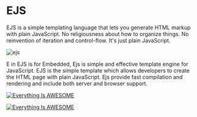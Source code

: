# EJS

EJS is a simple templating language that lets you generate HTML markup with plain JavaScript. No religiousness about how to organize things. No reinvention of iteration and control-flow. It's just plain JavaScript.


![ejs](https://miro.medium.com/max/720/1*DG4VA127mu4Fx2TrRIzskw.jpeg)


E in EJS is for Embedded, Ejs is simple and effective template engine for JavaScript. EJS is the simple template which allows developers to create the HTML page with plain JavaScript. Ejs provide fast compilation and rendering and include both server and browser support.


[![Everything Is AWESOME](https://i.stack.imgur.com/lTznr.png)](https://www.youtube.com/watch?v=VM-2xSaDxJc&ab_channel=NoobCoder)





[![Everything Is AWESOME](https://miro.medium.com/max/850/1*usicWavHRKy4Sjm2XTCBMA.jpeg)](https://www.youtube.com/watch?v=lYVKbAn5Od0&ab_channel=RaddyTheBrand)
